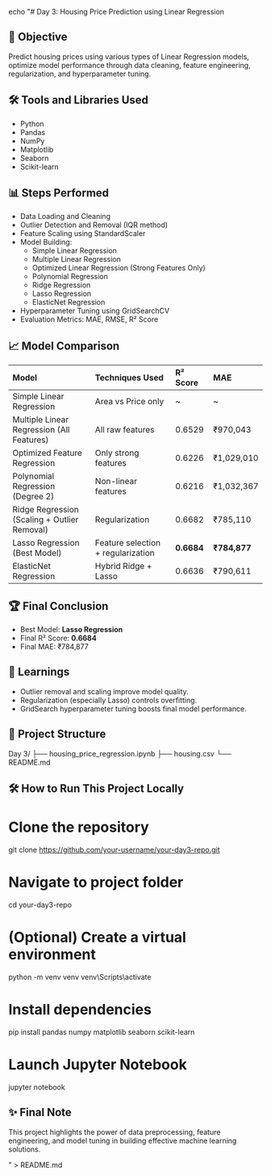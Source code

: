 echo "# Day 3: Housing Price Prediction using Linear Regression

## 🎯 Objective
Predict housing prices using various types of Linear Regression models, optimize model performance through data cleaning, feature engineering, regularization, and hyperparameter tuning.

## 🛠️ Tools and Libraries Used
- Python
- Pandas
- NumPy
- Matplotlib
- Seaborn
- Scikit-learn

## 📊 Steps Performed
- Data Loading and Cleaning
- Outlier Detection and Removal (IQR method)
- Feature Scaling using StandardScaler
- Model Building:
    - Simple Linear Regression
    - Multiple Linear Regression
    - Optimized Linear Regression (Strong Features Only)
    - Polynomial Regression
    - Ridge Regression
    - Lasso Regression
    - ElasticNet Regression
- Hyperparameter Tuning using GridSearchCV
- Evaluation Metrics: MAE, RMSE, R² Score

## 📈 Model Comparison

| Model | Techniques Used | R² Score | MAE |
|:---|:---|:---|:---|
| Simple Linear Regression | Area vs Price only | ~ | ~ |
| Multiple Linear Regression (All Features) | All raw features | 0.6529 | ₹970,043 |
| Optimized Feature Regression | Only strong features | 0.6226 | ₹1,029,010 |
| Polynomial Regression (Degree 2) | Non-linear features | 0.6216 | ₹1,032,367 |
| Ridge Regression (Scaling + Outlier Removal) | Regularization | 0.6682 | ₹785,110 |
| Lasso Regression (Best Model) | Feature selection + regularization | **0.6684** | **₹784,877** |
| ElasticNet Regression | Hybrid Ridge + Lasso | 0.6636 | ₹790,611 |

## 🏆 Final Conclusion
- Best Model: **Lasso Regression**
- Final R² Score: **0.6684**
- Final MAE: ₹784,877

## 🧠 Learnings
- Outlier removal and scaling improve model quality.
- Regularization (especially Lasso) controls overfitting.
- GridSearch hyperparameter tuning boosts final model performance.

## 📁 Project Structure
Day 3/
├── housing_price_regression.ipynb
├── housing.csv
└── README.md

## 🛠️ How to Run This Project Locally

# Clone the repository
git clone https://github.com/your-username/your-day3-repo.git

# Navigate to project folder
cd your-day3-repo

# (Optional) Create a virtual environment
python -m venv venv
venv\Scripts\activate

# Install dependencies
pip install pandas numpy matplotlib seaborn scikit-learn

# Launch Jupyter Notebook
jupyter notebook

## ✨ Final Note
This project highlights the power of data preprocessing, feature engineering, and model tuning in building effective machine learning solutions.

" > README.md
